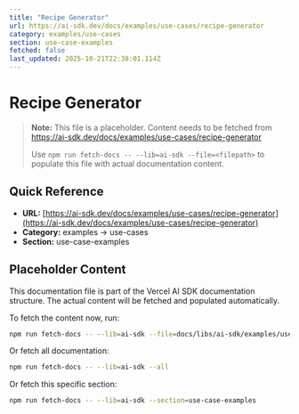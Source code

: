 ```yaml
---
title: "Recipe Generator"
url: https://ai-sdk.dev/docs/examples/use-cases/recipe-generator
category: examples/use-cases
section: use-case-examples
fetched: false
last_updated: 2025-10-21T22:38:01.114Z
---
```


# Recipe Generator

> **Note:** This file is a placeholder. Content needs to be fetched from https://ai-sdk.dev/docs/examples/use-cases/recipe-generator
>
> Use `npm run fetch-docs -- --lib=ai-sdk --file=<filepath>` to populate this file with actual documentation content.

## Quick Reference

- **URL:** [https://ai-sdk.dev/docs/examples/use-cases/recipe-generator](https://ai-sdk.dev/docs/examples/use-cases/recipe-generator)
- **Category:** examples → use-cases
- **Section:** use-case-examples

## Placeholder Content

This documentation file is part of the Vercel AI SDK documentation structure.
The actual content will be fetched and populated automatically.

To fetch the content now, run:

```bash
npm run fetch-docs -- --lib=ai-sdk --file=docs/libs/ai-sdk/examples/use-cases/recipe-generator.md
```

Or fetch all documentation:

```bash
npm run fetch-docs -- --lib=ai-sdk --all
```

Or fetch this specific section:

```bash
npm run fetch-docs -- --lib=ai-sdk --section=use-case-examples
```
